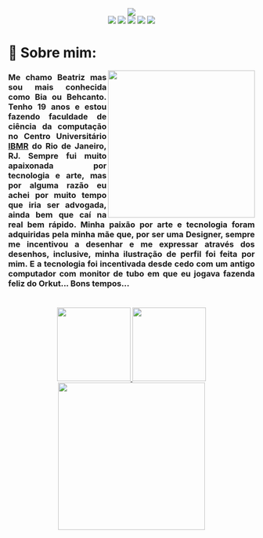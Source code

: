 <div align="center">
<a href="https://github.com/Behcanto"><img src="https://c.tenor.com/jR2kBULbQT0AAAAi/welcome-discord.gif"></a>
  
<div>
<a href="https://twitter.com/behcanto" target"_blank" rel="noreferrer noopener"><img src="https://img.shields.io/badge/Twitter-c38e70?style=for-the-badge&logo=twitter&logoColor=white"></a>
<a href="https://www.youtube.com/channel/UCs12WubNmwg1oZBkK7GoapA" target="_blank" rel="noreferrer noopener"><img src="https://img.shields.io/badge/YouTube-b07d62?style=for-the-badge&logo=youtube&logoColor=white"></a>
<a href="https://instagram.com/behcanto" target="_blank" rel="noreferrer noopener"><img src="https://img.shields.io/badge/Instagram-9d6b53?style=for-the-badge&logo=instagram&logoColor=white"></a>
<a href = "mailto:beatrizpessoadeoliveira@gmail.com"><img src="https://img.shields.io/badge/Gmail-8a5a44?style=for-the-badge&logo=gmail&logoColor=white"></a>
<a href="https://www.linkedin.com/in/beatriz-pess%C3%B4a-55898322a/" target="_blank" rel="noreferrer noopener"><img src="https://img.shields.io/badge/Linkedin-774936?style=for-the-badge&logo=linkedin&logoColor=white"></a>   
</div>
  </div>

<h1> 🦋 Sobre mim: </h1>

<a href="https://github.com/Behcanto"><img src="https://c.tenor.com/Rh2GZjVhteYAAAAi/tonton-friends-tonton.gif" align="right" width="300px"></a>

<h3 align="justify" > Me chamo Beatriz mas sou mais conhecida como Bia ou Behcanto. Tenho 19 anos e estou fazendo faculdade de ciência da computação no Centro Universitário <a href="https://www.ibmr.br/" target="_blank">IBMR</a> do Rio de Janeiro, RJ. Sempre fui muito apaixonada por tecnologia e arte, mas por alguma razão eu achei por muito tempo que iria ser advogada, ainda bem que caí na real bem rápido. Minha paixão por arte e tecnologia foram adquiridas pela minha mãe que, por ser uma Designer, sempre me incentivou a desenhar e me expressar através dos desenhos, inclusive, minha ilustração de perfil foi feita por mim. E a tecnologia foi incentivada desde cedo com um antigo computador com monitor de tubo em que eu jogava fazenda feliz do Orkut... Bons tempos...</h3>

#

<div align="center">
<a href="https://github.com/Behcanto"target="_blank">
<img height="150em" src="https://github-readme-stats.vercel.app/api/top-langs/?username=Behcanto&layout=compact&langs_count=7&theme=onedark"/>
<img height="150em" src="https://github-readme-stats.vercel.app/api?username=Behcanto&show_icons=true&theme=onedark&include_all_commits=true&count_private=true"/>
</div>
<div align="center">
 
<img src="https://media4.giphy.com/media/IQrIa754gqhj9FCUZk/giphy.gif?cid=790b7611d253c75b800892763506a042d0afa9b46d85ea1a&rid=giphy.gif&ct=s" width="300">
  </a>
  </div>
